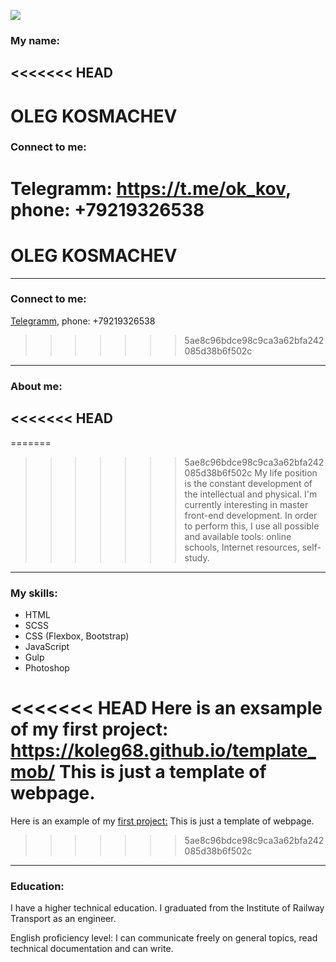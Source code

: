 ![](C:\Users\olegon\Pictures\Oleg.JPG)

### My name:

<<<<<<< HEAD
---

# OLEG KOSMACHEV

### Connect to me:

Telegramm: https://t.me/ok_kov, phone: +79219326538
=======
# OLEG KOSMACHEV

---

### Connect to me:

[Telegramm](https://t.me/ok_kov), phone: +79219326538
>>>>>>> 5ae8c96bdce98c9ca3a62bfa242085d38b6f502c

---

### About me:

<<<<<<< HEAD
---

=======
>>>>>>> 5ae8c96bdce98c9ca3a62bfa242085d38b6f502c
My life position is the constant development of the intellectual and physical. I'm currently interesting in master front-end development. In order to perform this, I use all possible and available tools: online schools, Internet resources, self-study.

---

### My skills:

- HTML
- SCSS
- CSS (Flexbox, Bootstrap)
- JavaScript
- Gulp
- Photoshop

<<<<<<< HEAD
Here is an exsample of my first project: https://koleg68.github.io/template_mob/ This is just a template of webpage.
=======
Here is an example of my [first project:](https://koleg68.github.io/template_mob/) This is just a template of webpage.
>>>>>>> 5ae8c96bdce98c9ca3a62bfa242085d38b6f502c

---

### Education:

I have a higher technical education. I graduated from the Institute of Railway Transport as an engineer.

English proficiency level: I can communicate freely on general topics, read technical documentation and can write.
